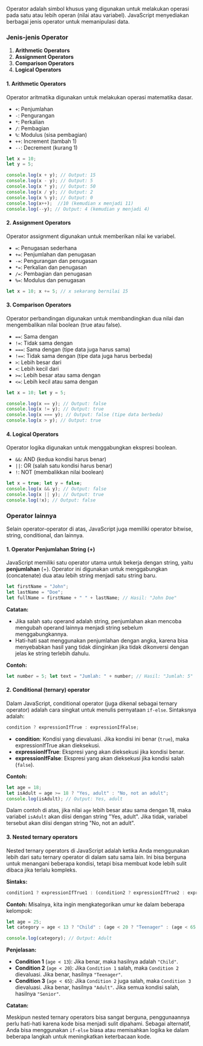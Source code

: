Operator adalah simbol khusus yang digunakan untuk melakukan operasi pada satu atau lebih operan (nilai atau variabel). JavaScript menyediakan berbagai jenis operator untuk memanipulasi data.

### Jenis-jenis Operator

  1. **Arithmetic Operators**
  2. **Assignment Operators**
  3. **Comparison Operators**
  4. **Logical Operators**
  

#### 1. Arithmetic Operators

Operator aritmatika digunakan untuk melakukan operasi matematika dasar.

- `+`: Penjumlahan
- `-`: Pengurangan
- `*`: Perkalian
- `/`: Pembagian
- `%`: Modulus (sisa pembagian)
- `++`: Increment (tambah 1)
- `--`: Decrement (kurang 1)

```js
let x = 10; 
let y = 5; 

console.log(x + y); // Output: 15 
console.log(x - y); // Output: 5 
console.log(x * y); // Output: 50 
console.log(x / y); // Output: 2 
console.log(x % y); // Output: 0 
console.log(x++);  //10 (kemudian x menjadi 11) 
console.log(--y); // Output: 4 (kemudian y menjadi 4)
```

#### 2. Assignment Operators

Operator assignment digunakan untuk memberikan nilai ke variabel.

- `=`: Penugasan sederhana
- `+=`: Penjumlahan dan penugasan
- `-=`: Pengurangan dan penugasan
- `*=`: Perkalian dan penugasan
- `/=`: Pembagian dan penugasan
- `%=`: Modulus dan penugasan

```js
let x = 10; x += 5; // x sekarang bernilai 15
```

#### 3. Comparison Operators

Operator perbandingan digunakan untuk membandingkan dua nilai dan mengembalikan nilai boolean (true atau false).

- `==`: Sama dengan
- `!=`: Tidak sama dengan
- `===`: Sama dengan (tipe data juga harus sama)
- `!==`: Tidak sama dengan (tipe data juga harus berbeda)
- `>`: Lebih besar dari
- `<`: Lebih kecil dari
- `>=`: Lebih besar atau sama dengan
- `<=`: Lebih kecil atau sama dengan

```js
let x = 10; let y = 5; 

console.log(x == y); // Output: false 
console.log(x != y); // Output: true 
console.log(x === y); // Output: false (tipe data berbeda) 
console.log(x > y); // Output: true
```

#### 4. Logical Operators

Operator logika digunakan untuk menggabungkan ekspresi boolean.

- `&&`: AND (kedua kondisi harus benar)
- `||`: OR (salah satu kondisi harus benar)
- `!`: NOT (membalikkan nilai boolean)

```js
let x = true; let y = false; 
console.log(x && y); // Output: false 
console.log(x || y); // Output: true 
console.log(!x); // Output: false
```


### Operator lainnya

Selain operator-operator di atas, JavaScript juga memiliki operator bitwise, string, conditional, dan lainnya.


#### 1. Operator Penjumlahan String (+)

JavaScript memiliki satu operator utama untuk bekerja dengan string, yaitu **penjumlahan** (+). Operator ini digunakan untuk menggabungkan (concatenate) dua atau lebih string menjadi satu string baru.

```js
let firstName = "John"; 
let lastName = "Doe"; 
let fullName = firstName + " " + lastName; // Hasil: "John Doe"
```

**Catatan:**

- Jika salah satu operand adalah string, penjumlahan akan mencoba mengubah operand lainnya menjadi string sebelum menggabungkannya.
- Hati-hati saat menggunakan penjumlahan dengan angka, karena bisa menyebabkan hasil yang tidak diinginkan jika tidak dikonversi dengan jelas ke string terlebih dahulu.

**Contoh:**

```js
let number = 5; let text = "Jumlah: " + number; // Hasil: "Jumlah: 5"
```


#### 2. Conditional (ternary) operator

Dalam JavaScript, conditional operator (juga dikenal sebagai ternary operator) adalah cara singkat untuk menulis pernyataan `if-else`. Sintaksnya adalah:

```javascript
condition ? expressionIfTrue : expressionIfFalse;
```

- **condition**: Kondisi yang dievaluasi. Jika kondisi ini benar (`true`), maka expressionIfTrue akan dieksekusi.
- **expressionIfTrue**: Ekspresi yang akan dieksekusi jika kondisi benar.
- **expressionIfFalse**: Ekspresi yang akan dieksekusi jika kondisi salah (`false`).

**Contoh:**

```javascript
let age = 18;
let isAdult = age >= 18 ? "Yes, adult" : "No, not an adult";
console.log(isAdult); // Output: Yes, adult
```

Dalam contoh di atas, jika nilai `age` lebih besar atau sama dengan 18, maka variabel `isAdult` akan diisi dengan string "Yes, adult". Jika tidak, variabel tersebut akan diisi dengan string "No, not an adult".


#### 3. Nested ternary operators

Nested ternary operators di JavaScript adalah ketika Anda menggunakan lebih dari satu ternary operator di dalam satu sama lain. Ini bisa berguna untuk menangani beberapa kondisi, tetapi bisa membuat kode lebih sulit dibaca jika terlalu kompleks.

**Sintaks:**

```javascript
condition1 ? expressionIfTrue1 : (condition2 ? expressionIfTrue2 : expressionIfFalse2);
```

**Contoh:**
Misalnya, kita ingin mengkategorikan umur ke dalam beberapa kelompok:

```javascript
let age = 25;
let category = age < 13 ? "Child" : (age < 20 ? "Teenager" : (age < 65 ? "Adult" : "Senior"));

console.log(category); // Output: Adult
```

**Penjelasan:**

- **Condition 1** (`age < 13`): Jika benar, maka hasilnya adalah `"Child"`.
- **Condition 2** (`age < 20`): Jika `Condition 1` salah, maka `Condition 2` dievaluasi. Jika benar, hasilnya `"Teenager"`.
- **Condition 3** (`age < 65`): Jika `Condition 2` juga salah, maka `Condition 3` dievaluasi. Jika benar, hasilnya `"Adult"`. Jika semua kondisi salah, hasilnya `"Senior"`.

**Catatan:**

Meskipun nested ternary operators bisa sangat berguna, penggunaannya perlu hati-hati karena kode bisa menjadi sulit dipahami. Sebagai alternatif, Anda bisa menggunakan `if-else` biasa atau memisahkan logika ke dalam beberapa langkah untuk meningkatkan keterbacaan kode.



